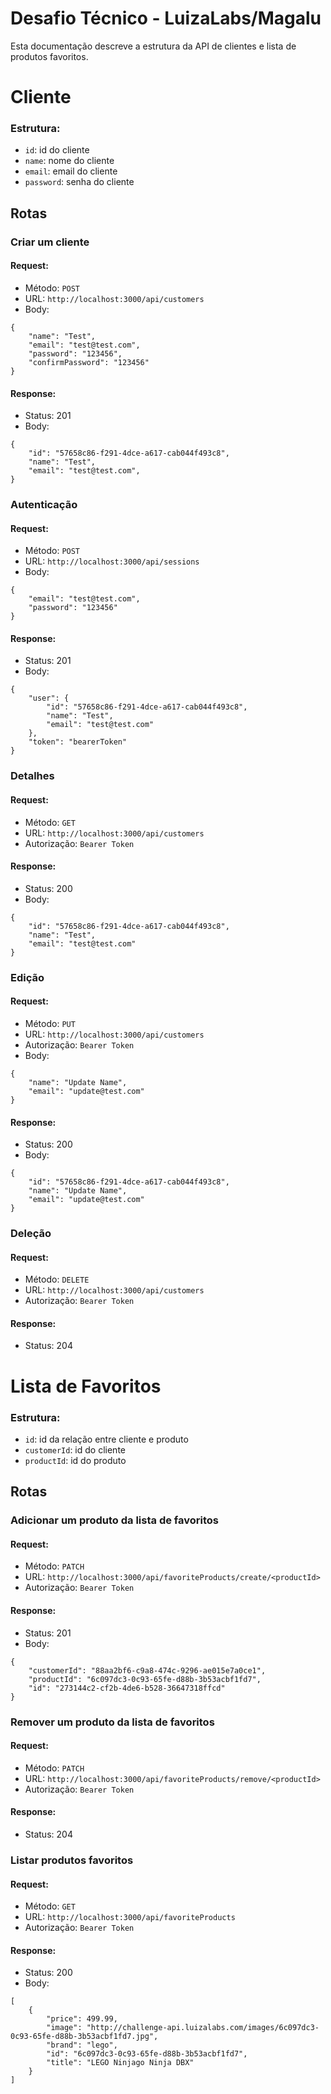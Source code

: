# Desafio Técnico - LuizaLabs/Magalu

Esta documentação descreve a estrutura da API de clientes e lista de produtos favoritos.

# Cliente
### Estrutura:

- `id`: id do cliente
- `name`: nome do cliente
- `email`: email do cliente
- `password`: senha do cliente

## Rotas

### Criar um cliente

#### Request:
- Método: `POST`
- URL: `http://localhost:3000/api/customers`
- Body:
```
{
    "name": "Test",
    "email": "test@test.com",
    "password": "123456",
    "confirmPassword": "123456"
}
```
#### Response:
- Status: 201
- Body:
```
{
    "id": "57658c86-f291-4dce-a617-cab044f493c8",
    "name": "Test",
    "email": "test@test.com",
}
```

### Autenticação
#### Request:
- Método: `POST`
- URL: `http://localhost:3000/api/sessions`
- Body:
```
{
    "email": "test@test.com",
    "password": "123456"
}
```
#### Response:
- Status: 201
- Body:
```
{
    "user": {
        "id": "57658c86-f291-4dce-a617-cab044f493c8",
        "name": "Test",
        "email": "test@test.com"
    },
    "token": "bearerToken"
}
```
### Detalhes

#### Request:
- Método: `GET`
- URL: `http://localhost:3000/api/customers`
- Autorização: `Bearer Token`
#### Response:
- Status: 200
- Body:
```
{
    "id": "57658c86-f291-4dce-a617-cab044f493c8",
    "name": "Test",
    "email": "test@test.com"
}
```
### Edição
#### Request:
- Método: `PUT`
- URL: `http://localhost:3000/api/customers`
- Autorização: `Bearer Token`
- Body:
```
{
    "name": "Update Name",
    "email": "update@test.com"
}
```
#### Response:
- Status: 200
- Body:
```
{
    "id": "57658c86-f291-4dce-a617-cab044f493c8",
    "name": "Update Name",
    "email": "update@test.com"
}
```
### Deleção
#### Request:
- Método: `DELETE`
- URL: `http://localhost:3000/api/customers`
- Autorização: `Bearer Token`
#### Response:
- Status: 204

# Lista de Favoritos
### Estrutura:

- `id`: id da relação entre cliente e produto
- `customerId`: id do cliente
- `productId`: id do produto

## Rotas

### Adicionar um produto da lista de favoritos

#### Request:
- Método: `PATCH`
- URL: `http://localhost:3000/api/favoriteProducts/create/<productId>`
- Autorização: `Bearer Token`
#### Response:
- Status: 201
- Body:
```
{
    "customerId": "88aa2bf6-c9a8-474c-9296-ae015e7a0ce1",
    "productId": "6c097dc3-0c93-65fe-d88b-3b53acbf1fd7",
    "id": "273144c2-cf2b-4de6-b528-36647318ffcd"
}
```
### Remover um produto da lista de favoritos

#### Request:
- Método: `PATCH`
- URL: `http://localhost:3000/api/favoriteProducts/remove/<productId>`
- Autorização: `Bearer Token`
#### Response:
- Status: 204

### Listar produtos favoritos

#### Request:
- Método: `GET`
- URL: `http://localhost:3000/api/favoriteProducts`
- Autorização: `Bearer Token`
#### Response:
- Status: 200
- Body:
```
[
    {
        "price": 499.99,
        "image": "http://challenge-api.luizalabs.com/images/6c097dc3-0c93-65fe-d88b-3b53acbf1fd7.jpg",
        "brand": "lego",
        "id": "6c097dc3-0c93-65fe-d88b-3b53acbf1fd7",
        "title": "LEGO Ninjago Ninja DBX"
    }
]
```
